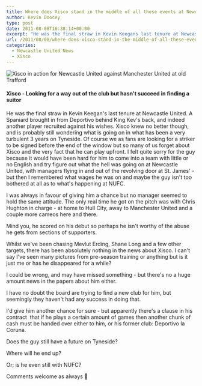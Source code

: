 ```yaml
---
title: Where does Xisco stand in the middle of all these events at Newcastle United?
author: Kevin Doocey
type: post
date: 2011-08-08T16:38:14+00:00
excerpt: "He was the final straw in Kevin Keegans last tenure at Newcastle United. A Spaniard brought in from Deportivo behind King Kev's back, and indeed another player.."
url: /2011/08/08/where-does-xisco-stand-in-the-middle-of-all-these-events-on-tyneside/
categories:
  - Newcastle United News
  - Xisco
---
```


![Xisco in action for Newcastle United against Manchester United at old Trafford](https://www.tynetime.com/wp-content/uploads/2011/08/Xisco-Newcastle-United.jpg "Xisco-Newcastle-United")

#### Xisco - Looking for a way out of the club but hasn't succeed in finding a suitor

He was the final straw in Kevin Keegan's last tenure at Newcastle United. A Spaniard brought in from Deportivo behind King Kev's back, and indeed another player recruited against his wishes. Xisco knew no better though, and is probably still wondering what is going on in what has been a very turbulent 3 years on Tyneside. Of course we as fans are looking for a striker to be signed before the end of the window but so many of us forget about Xisco and the very fact that he can play upfront. I felt quite sorry for the guy because it would have been hard for him to come into a team with little or no English and try figure out what the hell was going on at Newcastle United, with managers flying in and out of the revolving door at St. James' - but then I remembered what wages he was on and maybe the guy isn't too bothered at all as to what's happening at NUFC.

I was always in favour of giving him a chance but no manager seemed to hold the same attitude. The only real time he got on the pitch was with Chris Hughton in charge - at home to Hull City, away to Manchester United and a couple more cameos here and there.

Mind you, he scored on his debut so perhaps he isn't worthy of the abuse he gets from sections of supporters.

Whilst we've been chasing Mevlut Erding, Shane Long and a few other targets, there has been absolutely nothing in the news about Xisco. I can't say I've seen many pictures from pre-season training or anything but is it just me or has he disappeared for a while?

I could be wrong, and may have missed something - but there's no a huge amount news in the papers about him either.

I have no doubt the board are trying to find a new club for him, but seemingly they haven't had any success in doing that.

I'd give him another chance for sure - but apparently there's a clause in his contract  that if he plays a certain amount of games then another chunk of cash must be handed over either to him, or his former club: Deportivo la Coruna.

Does the guy still have a future on Tyneside?

Where will he end up?

Or; is he even still with NUFC?

Comments welcome as always 🙂
